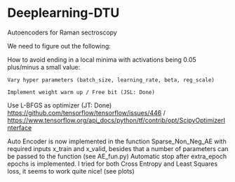 # Deeplearning-DTU
Autoencoders for Raman sectroscopy

We need to figure out the following:

  How to avoid ending in a local minima with activations being 0.05 plus/minus a small value:
  
    Vary hyper parameters (batch_size, learning_rate, beta, reg_scale)
    
    Implement weight warm up / Free bit (JSL: Done)
  
  Use L-BFGS as optimizer (JT: Done)
    https://github.com/tensorflow/tensorflow/issues/446 / 
    https://www.tensorflow.org/api_docs/python/tf/contrib/opt/ScipyOptimizerInterface

	
Auto Encoder is now implemented in the function Sparse_Non_Neg_AE with required inputs x_train and x_valid, besides that a number of parameters can be passed to the function (see AE_fun.py)
Automatic stop after extra_epoch epochs is implemented. I tried for both Cross Entropy and Least Squares loss, it seems to work quite nice! (see plots)